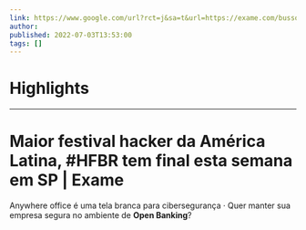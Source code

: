 ```yaml
---
link: https://www.google.com/url?rct=j&sa=t&url=https://exame.com/bussola/maior-festival-hacker-da-america-latina-hfbr-tem-final-esta-semana-em-sp/&ct=ga&cd=CAIyHzVmNjkxZDEzNTU2NWU1MTc6Y29tLmJyOnB0OkJSOkw&usg=AOvVaw0YHdlOLOOdgSMkKwin3StK
author:  
published: 2022-07-03T13:53:00
tags: []
---
```

# Highlights


---
# Maior festival hacker da América Latina, #HFBR tem final esta semana em SP | Exame
Anywhere office é uma tela branca para cibersegurança · Quer manter sua empresa segura no ambiente de **Open Banking**?